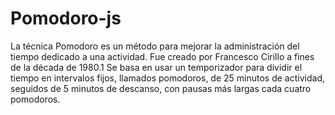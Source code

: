 # Pomodoro-js
La técnica Pomodoro es un método para mejorar la administración del tiempo dedicado a una actividad. Fue creado por Francesco Cirillo a fines de la década de 1980.1​ Se basa en usar un temporizador para dividir el tiempo en intervalos fijos, llamados pomodoros, de 25 minutos de actividad, seguidos de 5 minutos de descanso, con pausas más largas cada cuatro pomodoros.


